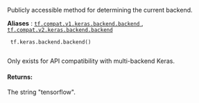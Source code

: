 Publicly accessible method for determining the current backend.

**Aliases** : [ `tf.compat.v1.keras.backend.backend` ](/api_docs/python/tf/keras/backend/backend), [ `tf.compat.v2.keras.backend.backend` ](/api_docs/python/tf/keras/backend/backend)

```
 tf.keras.backend.backend()
 
```

Only exists for API compatibility with multi-backend Keras.

#### Returns:
The string "tensorflow".

